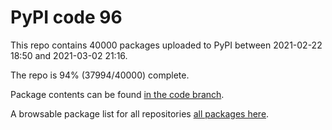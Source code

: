 # PyPI code 96

This repo contains 40000 packages uploaded to PyPI between 
2021-02-22 18:50 and 2021-03-02 21:16.

The repo is 94% (37994/40000) complete.

Package contents can be found [in the code branch](https://github.com/pypi-data/pypi-mirror-96/tree/code/packages).

A browsable package list for all repositories [all packages here](https://pypi-data.github.io/website/repositories/pypi-mirror-96).



